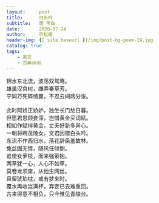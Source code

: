 ```yaml
---
layout:     post
title:      白头吟
subtitle:   唐 李白
date:       2020-07-24
author:     听松阁
header-img: {{ site.baseurl }}/img/post-bg-poem-19.jpg
catalog: true
tags:
    - 美文
    - 古典诗词
---
```


锦水东北流，波荡双鸳鸯。<br>
雄巢汉宫树，雌弄秦草芳。<br>
宁同万死碎绮翼，不忍云间两分张。<br>
<br>此时阿娇正娇妒，独坐长门愁日暮。<br>
但愿君恩顾妾深，岂惜黄金买词赋。<br>
相如作赋得黄金，丈夫好新多异心。<br>
一朝将聘茂陵女，文君因赠白头吟。<br>
东流不作西归水，落花辞条羞故林。<br>
兔丝固无情，随风任倾倒。<br>
谁使女萝枝，而来强萦抱。<br>
两草犹一心，人心不如草。<br>
莫卷龙须席，从他生网丝。<br>
且留琥珀枕，或有梦来时。<br>
覆水再收岂满杯，弃妾已去难重回。<br>
古来得意不相负，只今惟见青陵台。
